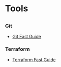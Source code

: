 # Tools

##

### Git

- [Git Fast Guide](tools/git-fast-guide.md)

### Terraform

- [Terraform Fast Guide](tools/terraform-fast-guide.md)
